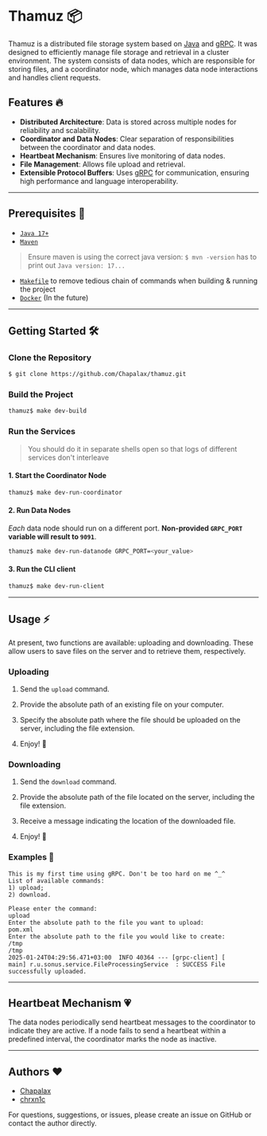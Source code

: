 # Thamuz 📦

Thamuz is a distributed file storage system based on [Java](https://www.oracle.com/java/) and [gRPC](https://grpc.io/). It was designed to efficiently manage file storage and retrieval in a cluster environment. The system consists of data nodes, which are responsible for storing files, and a coordinator node, which manages data node interactions and handles client requests.

## Features 🔥

- **Distributed Architecture**: Data is stored across multiple nodes for reliability and scalability.
- **Coordinator and Data Nodes**: Clear separation of responsibilities between the coordinator and data nodes.
- **Heartbeat Mechanism**: Ensures live monitoring of data nodes.
- **File Management**: Allows file upload and retrieval.
- **Extensible Protocol Buffers**: Uses [gRPC](https://grpc.io/) for communication, ensuring high performance and language interoperability.

---

## Prerequisites 📌

- [`Java 17+`](https://www.oracle.com/java/technologies/downloads/#java17)
- [`Maven`](https://maven.apache.org/) 

> Ensure maven is using the correct java version: `$ mvn -version` has to print out `Java version: 17...`

- [`Makefile`](https://www.gnu.org/software/make/) to remove tedious chain of commands when building & running the project
- [`Docker`](https://www.docker.com/) (In the future)

---

## Getting Started 🛠

### Clone the Repository

```bash
$ git clone https://github.com/Chapalax/thamuz.git
```

### Build the Project

```bash
thamuz$ make dev-build
```

### Run the Services

> You should do it in separate shells open so that logs of different services don't interleave 
#### 1. Start the Coordinator Node

```bash
thamuz$ make dev-run-coordinator
```

#### 2. Run Data Nodes

*Each* data node should run on a different port. **Non-provided `GRPC_PORT` variable will result to `9091`**.

```bash
thamuz$ make dev-run-datanode GRPC_PORT=<your_value>
```

#### 3. Run the CLI client

```bash
thamuz$ make dev-run-client
```
---

## Usage ⚡️

At present, two functions are available: uploading and downloading. These allow users to save files on the server and to retrieve them, respectively.

### Uploading

1. Send the `upload` command.

2. Provide the absolute path of an existing file on your computer.

3. Specify the absolute path where the file should be uploaded on the server, including the file extension.

4. Enjoy! 👀

### Downloading

1. Send the `download` command.

2. Provide the absolute path of the file located on the server, including the file extension.

3. Receive a message indicating the location of the downloaded file.

4. Enjoy! 👀


### Examples 🐘 

```
This is my first time using gRPC. Don't be too hard on me ^_^
List of available commands:
1) upload;
2) download.

Please enter the command:
upload
Enter the absolute path to the file you want to upload:
pom.xml 
Enter the absolute path to the file you would like to create:
/tmp
/tmp
2025-01-24T04:29:56.471+03:00  INFO 40364 --- [grpc-client] [           main] r.u.sonus.service.FileProcessingService  : SUCCESS File successfully uploaded.
```

---

## Heartbeat Mechanism 💗

The data nodes periodically send heartbeat messages to the coordinator to indicate they are active. If a node fails to send a heartbeat within a predefined interval, the coordinator marks the node as inactive.

---

## Authors ❤️

- [Chapalax](https://github.com/Chapalax)
- [chrxn1c](https://github.com/chrxn1c)

For questions, suggestions, or issues, please create an issue on GitHub or contact the author directly.

